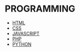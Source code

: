 # PROGRAMMING

- [HTML](../LEVEL-5/HTML.md)
- [CSS](../LEVEL-5/CSS.md)
- [JAVASCRIPT](../LEVEL-5/JAVASCRIPT.md)
- [PHP](../LEVEL-5/PHP.md)
- [PYTHON](../LEVEL-5/PYTHON.md)









<!--
---- SVG

---- R

---- Ruby
----- Frameworks
------ Ruby on rails

---- Go

---- Java

---- Swift - Apple Developer

---- ASP.NET

---- Flutter

---- C

---- C#

---- C++

---- Objective C

---- Visual Basic

---- Arduino 

---- Processing

---- P5js

-->